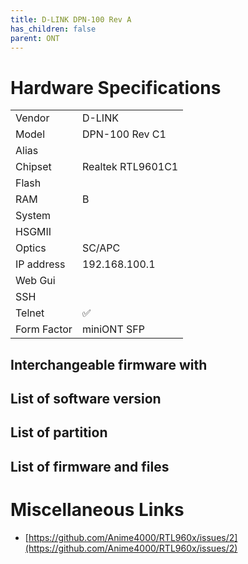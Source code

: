 ```yaml
---
title: D-LINK DPN-100 Rev A
has_children: false
parent: ONT
---
```


# Hardware Specifications

|             |                   |
| ----------- | ----------------- |
| Vendor      | D-LINK            |
| Model       | DPN-100 Rev C1    |
| Alias       |                   |
| Chipset     | Realtek RTL9601C1 |
| Flash       |                   |
| RAM         | B                 |
| System      |                   |
| HSGMII      |                   |
| Optics      | SC/APC            |
| IP address  | 192.168.100.1     |
| Web Gui     |                   |
| SSH         |                   |
| Telnet      | ✅                |
| Form Factor | miniONT SFP       |


## Interchangeable firmware with
## List of software version
## List of partition
## List of firmware and files
# Miscellaneous Links

- [https://github.com/Anime4000/RTL960x/issues/2](https://github.com/Anime4000/RTL960x/issues/2)
